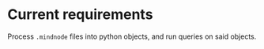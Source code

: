 # Current requirements

Process `.mindnode` files into python objects, and run queries on said objects. 